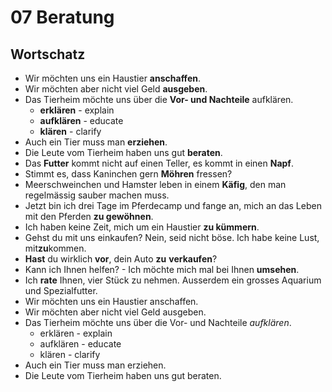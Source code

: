 # 07 Beratung

## Wortschatz

* Wir möchten uns ein Haustier **anschaffen**.
* Wir möchten aber nicht viel Geld **ausgeben**.
* Das Tierheim möchte uns über die **Vor- und Nachteile** aufklären.
  * **erklären** - explain
  * **aufklären** - educate
  * **klären** - clarify
* Auch ein Tier muss man **erziehen**.
* Die Leute vom Tierheim haben uns gut **beraten**.
* Das **Futter** kommt nicht auf einen Teller, es kommt in einen **Napf**.
* Stimmt es, dass Kaninchen gern **Möhren** fressen?
* Meerschweinchen und Hamster leben in einem **Käfig**, den man regelmässig sauber machen muss.
* Jetzt bin ich drei Tage im Pferdecamp und fange an, mich an das Leben mit den Pferden **zu gewöhnen**.
* Ich haben keine Zeit, mich um ein Haustier **zu kümmern**.
* Gehst du mit uns einkaufen? Nein, seid nicht böse. Ich habe keine Lust, mit**zu**kommen.
* **Hast** du wirklich **vor**, dein Auto **zu** **verkaufen**?
* Kann ich Ihnen helfen? -  Ich möchte mich mal bei Ihnen **umsehen**.
* Ich **rate** Ihnen, vier Stück zu nehmen. Ausserdem ein grosses Aquarium und Spezialfutter.
* Wir möchten uns ein Haustier anschaffen.
* Wir möchten aber nicht viel Geld ausgeben.
* Das Tierheim möchte uns über die Vor- und Nachteile _aufklären_.
  * erklären - explain
  * aufklären - educate
  * klären - clarify
* Auch ein Tier muss man erziehen.
* Die Leute vom Tierheim haben uns gut beraten.

